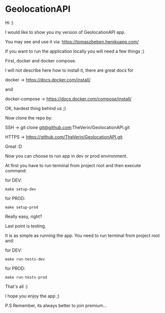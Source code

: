 # GeolocationAPI

Hi :)

I would like to show you my version of GeolocationAPI app.


You may see and use it via:
https://tomaszbeben.herokuapp.com/


If you want to run the application locally you will need a few things ;)


First, docker and docker compose.

I will not describe here how to install it, there are great docs for


docker -> https://docs.docker.com/install/

and

docker-compose -> https://docs.docker.com/compose/install/


OK, hardest thing behind us ;)


Now clone the repo by:

SSH -> git clone git@github.com:TheVerin/GeolocationAPI.git

HTTPS -> https://github.com/TheVerin/GeolocationAPI.git


Great :D

Now you can choose to run app in dev or prod environment.


At first you have to run terminal from project root and then execute command:

for DEV:

    make setup-dev
		
for PROD:

    make setup-prod



Really easy, right?



Last point is testing.

It is as simple as running the app. You need to run terminal from project root and:

for DEV:

    make run-tests-dev
		
for PROD:

    make run-tests-prod
		

That's all :)

I hope you enjoy the app ;)

P.S Remember, its always better to join premium...
